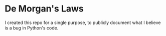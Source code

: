 # De Morgan's Laws

I created this repo for a single purpose, to publicly document what I believe is a bug in Python's code.
